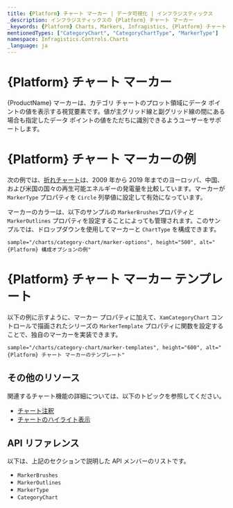 ```yaml
---
title: {Platform} チャート マーカー | データ可視化 | インフラジスティックス
_description: インフラジスティックスの {Platform} チャート マーカー
_keywords: {Platform} Charts, Markers, Infragistics, {Platform} チャート, マーカー, インフラジスティックス
mentionedTypes: ["CategoryChart", "CategoryChartType", "MarkerType"]
namespace: Infragistics.Controls.Charts
_language: ja
---
```


# {Platform} チャート マーカー

{ProductName} マーカーは、カテゴリ チャートのプロット領域にデータ ポイントの値を表示する視覚要素です。値が主グリッド線と副グリッド線の間にある場合も指定したデータ ポイントの値をただちに識別できるようユーザーをサポートします。

# {Platform} チャート マーカーの例

次の例では、[折れチャート](../types/line-chart.md)は、2009 年から 2019 年までのヨーロッパ、中国、および米国の国々の再生可能エネルギーの発電量を比較しています。マーカーが `MarkerType` プロパティを `Circle` 列挙値に設定して有効になっています。

マーカーのカラーは、以下のサンプルの `MarkerBrushes`プロパティと `MarkerOutlines` プロパティを設定することによっても管理されます。このサンプルでは、ドロップダウンを使用してマーカーと `ChartType` を構成できます。

`sample="/charts/category-chart/marker-options", height="500", alt="{Platform} 構成オプションの例"`



<div class="divider--half"></div>

# {Platform} チャート マーカー テンプレート

以下の例に示すように、マーカー プロパティに加えて、`XamCategoryChart` コントロールで描画されたシリーズの `MarkerTemplate` プロパティに関数を設定することで、独自のマーカーを実装できます。

`sample="/charts/category-chart/marker-templates", height="600", alt="{Platform} チャート マーカーのテンプレート"`



<div class="divider--half"></div>

## その他のリソース

関連するチャート機能の詳細については、以下のトピックを参照してください。

- [チャート注釈](chart-annotations.md)
- [チャートのハイライト表示](chart-highlighting.md)

## API リファレンス

以下は、上記のセクションで説明した API メンバーのリストです。

- `MarkerBrushes`
- `MarkerOutlines`
- `MarkerType`
- `CategoryChart`
